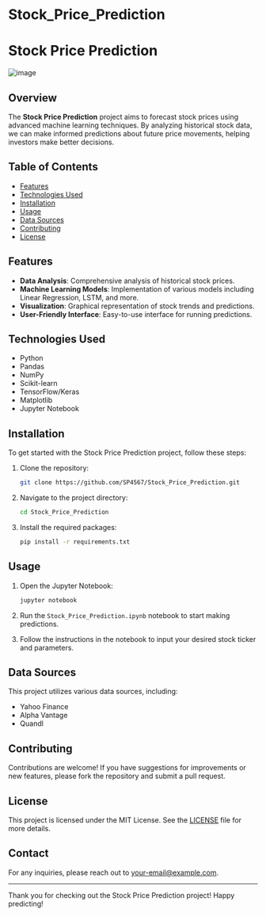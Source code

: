 # Stock_Price_Prediction

# Stock Price Prediction

![image](https://github.com/user-attachments/assets/fa2ac467-acfe-4577-8c5c-1f97a94efc3c)


## Overview

The **Stock Price Prediction** project aims to forecast stock prices using advanced machine learning techniques. By analyzing historical stock data, we can make informed predictions about future price movements, helping investors make better decisions.

## Table of Contents

- [Features](#features)
- [Technologies Used](#technologies-used)
- [Installation](#installation)
- [Usage](#usage)
- [Data Sources](#data-sources)
- [Contributing](#contributing)
- [License](#license)

## Features

- **Data Analysis**: Comprehensive analysis of historical stock prices.
- **Machine Learning Models**: Implementation of various models including Linear Regression, LSTM, and more.
- **Visualization**: Graphical representation of stock trends and predictions.
- **User-Friendly Interface**: Easy-to-use interface for running predictions.

## Technologies Used

- Python
- Pandas
- NumPy
- Scikit-learn
- TensorFlow/Keras
- Matplotlib
- Jupyter Notebook

## Installation

To get started with the Stock Price Prediction project, follow these steps:

1. Clone the repository:
   ```bash
   git clone https://github.com/SP4567/Stock_Price_Prediction.git
   ```

2. Navigate to the project directory:
   ```bash
   cd Stock_Price_Prediction
   ```

3. Install the required packages:
   ```bash
   pip install -r requirements.txt
   ```

## Usage

1. Open the Jupyter Notebook:
   ```bash
   jupyter notebook
   ```

2. Run the `Stock_Price_Prediction.ipynb` notebook to start making predictions.

3. Follow the instructions in the notebook to input your desired stock ticker and parameters.

## Data Sources

This project utilizes various data sources, including:

- Yahoo Finance
- Alpha Vantage
- Quandl

## Contributing

Contributions are welcome! If you have suggestions for improvements or new features, please fork the repository and submit a pull request.

## License

This project is licensed under the MIT License. See the [LICENSE](LICENSE) file for more details.

## Contact

For any inquiries, please reach out to [your-email@example.com](mailto:suyashpandey9611@gmail.com).

---

Thank you for checking out the Stock Price Prediction project! Happy predicting!
